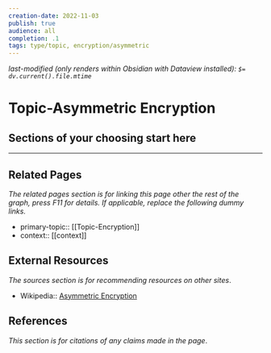 ```yaml
---
creation-date: 2022-11-03
publish: true
audience: all
completion: .1
tags: type/topic, encryption/asymmetric
---
```

*last-modified (only renders within Obsidian with Dataview installed): `$= dv.current().file.mtime`*
# Topic-Asymmetric Encryption

## Sections of your choosing start here

---
## Related Pages
*The related pages section is for linking this page other the rest of the graph, press F11 for details. If applicable, replace the following dummy links.*
- primary-topic:: [[Topic-Encryption]]
- context:: \[\[context\]\]

## External Resources
*The sources section is for recommending resources on other sites*.
- Wikipedia:: [Asymmetric Encryption](https://en.wikipedia.org/wiki/Public-key_cryptography)

## References
*This section is for citations of any claims made in the page*.